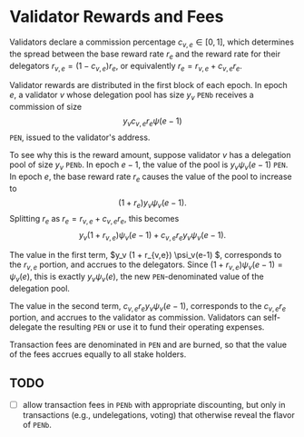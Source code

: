 # Validator Rewards and Fees

Validators declare a commission percentage $c_{v,e} \in [0, 1]$, which determines the spread between the base reward rate $r_e$ and the reward rate for their delegators $r_{v,e} = (1 - c_{v,e})r_e$, or equivalently $r_e = r_{v,e} + c_{v,e}r_e$.

Validator rewards are distributed in the first block of each epoch.  In epoch $e$, a validator $v$ whose delegation pool has size $y_v$ `PENb` receives a commission of size $$y_v c_{v,e} r_e \psi(e-1)$$ `PEN`, issued to the validator's address.

To see why this is the reward amount, suppose validator $v$ has a delegation pool of size $y_v$ `PENb`. In epoch $e-1$, the value of the pool is $y_v \psi_v(e-1)$ `PEN`.  In epoch $e$, the base reward rate $r_{e}$ causes the value of the pool to increase to
$$
(1 + r_e)y_v \psi_v(e-1).
$$
Splitting $r_e$ as $r_e = r_{v,e} + c_{v,e}r_e$, this becomes
$$ y_v (1 + r_{v,e}) \psi_v(e-1) + c_{v,e}r_e y_v \psi_v(e-1). $$  

The value in the first term, $y_v (1 + r_{v,e}) \psi_v(e-1) $,
corresponds to the $r_{v,e}$ portion, and accrues to the delegators. Since $(1 + r_{v,e})\psi_v(e-1) = \psi_v(e)$, this is exactly $y_v \psi_v(e)$, the new `PEN`-denominated value of the delegation pool.

The value in the second term, $c_{v,e}r_e y_v \psi_v(e-1)$, corresponds to the $c_{v,e}r_e$ portion, and accrues to the validator as commission.  Validators can self-delegate the resulting `PEN` or use it to fund their operating expenses.

Transaction fees are denominated in `PEN` and are burned, so that the value of the fees accrues equally to all stake holders.

## TODO

- [ ] allow transaction fees in `PENb` with appropriate discounting, but only in transactions (e.g., undelegations, voting) that otherwise reveal the flavor of `PENb`.

